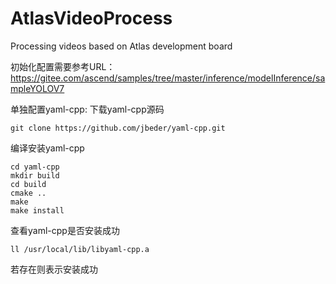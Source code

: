 # AtlasVideoProcess
Processing videos based on Atlas development board

初始化配置需要参考URL：https://gitee.com/ascend/samples/tree/master/inference/modelInference/sampleYOLOV7

单独配置yaml-cpp:
下载yaml-cpp源码
```
git clone https://github.com/jbeder/yaml-cpp.git
```
编译安装yaml-cpp
```
cd yaml-cpp
mkdir build 
cd build
cmake ..
make
make install
```
查看yaml-cpp是否安装成功
```
ll /usr/local/lib/libyaml-cpp.a

```
若存在则表示安装成功